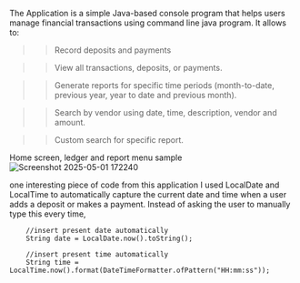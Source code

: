 The Application is a simple Java-based console program that helps users manage financial transactions using command line java program. It allows to:

>> Record deposits and payments

>> View all transactions, deposits, or payments.

>> Generate reports for specific time periods (month-to-date, previous year, year to date and previous month).

>> Search by vendor  using date, time, description, vendor and amount.

>> Custom search for specific report.
>>
 Home screen, ledger and report menu sample
![Screenshot 2025-05-01 172240](https://github.com/user-attachments/assets/8232260c-c36a-404f-a3ff-654f5122f2c5)


one interesting piece of code from this application I used LocalDate and LocalTime to automatically capture the current date and time when a user adds a deposit or makes a payment. Instead of asking the user to manually type this every time,

        //insert present date automatically
        String date = LocalDate.now().toString();

        //insert present time automatically
        String time = LocalTime.now().format(DateTimeFormatter.ofPattern("HH:mm:ss"));
